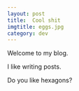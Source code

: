```yaml
---
layout: post
title:  Cool shit
imgtitle: eggs.jpg
category: dev
---
```


Welcome to my blog.

I like writing posts.

Do you like hexagons?